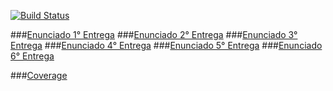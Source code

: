 [![Build Status](https://travis-ci.com/dds-utn/2016-vn-group-12.svg?token=HmjbwKiw6npoySu9LRg7&branch=master)](https://travis-ci.com/dds-utn/2016-vn-group-12)

###[Enunciado 1° Entrega](https://docs.google.com/document/d/17XAw_kcKj4MopI6coFzR_VE8Hg-6MFJkXd0nA0IU-aM/edit)
###[Enunciado 2° Entrega](https://docs.google.com/document/d/1hOUCw5lyVd0AG2IwgfFyyW02YcMEfoMKhuw7xsqR4Xw/edit)
###[Enunciado 3° Entrega](https://docs.google.com/document/d/1MSf0zRpzrh0_ykWDaF-wm9a4D4vZ3_WdKL__945MM8c/edit)
###[Enunciado 4° Entrega](https://docs.google.com/document/d/1tSZANdI8mfOyQrS38smCJGW90t_8CHkDLrbgwNCkUIM/edit)
###[Enunciado 5° Entrega](https://docs.google.com/document/d/1UJp1swA3JWm6tOMQAPw3YtYmLTqfgP9flxAt92v0osM/edit)
###[Enunciado 6° Entrega](https://docs.google.com/document/d/190ME2qXcp2EbBTY8VqrsKkmfZK_OwGkVxYvgxls8wEs/edit)


###[Coverage](http://dds-utn.github.io/2016-vn-group-12/)
